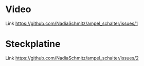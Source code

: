 # Video
Link https://github.com/NadiaSchmitz/ampel_schalter/issues/1
# Steckplatine
Link https://github.com/NadiaSchmitz/ampel_schalter/issues/2
